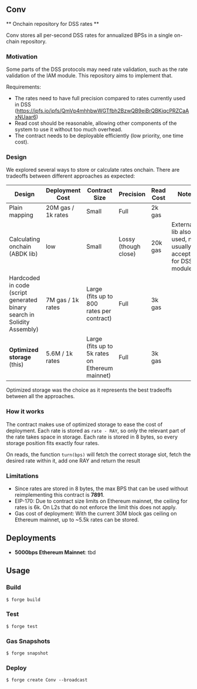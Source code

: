 ## Conv

** Onchain repository for DSS rates **

Conv stores all per-second DSS rates for annualized BPSs in a single on-chain repository.

### Motivation

Some parts of the DSS protocols may need rate validation, such as the rate validation of the IAM module. This repository aims to implement that.

Requirements:
- The rates need to have full precision compared to rates currently used in DSS (https://ipfs.io/ipfs/QmVp4mhhbwWGTfbh2BzwQB9eiBrQBKiqcPRZCaAxNUaar6)
- Read cost should be reasonable, allowing other components of the system to use it without too much overhead.
- The contract needs to be deployable efficiently (low priority, one time cost).

### Design

We explored several ways to store or calculate rates onchain. There are tradeoffs between different approaches as expected:

| Design   | Deployment Cost | Contract Size | Precision | Read Cost | Note |
| -------- | --------------- | ------------- | --------- | --------- | ---- |
| Plain mapping | 20M gas / 1k rates | Small | Full | 2k gas |
| Calculating onchain (ABDK lib) | low | Small | Lossy (though close) | 20k gas | External lib also used, not usually accepted for DSS modules |
| Hardcoded in code (script generated binary search in Solidity Assembly) | 7M gas / 1k rates | Large (fits up to 800 rates per contract) | Full | 3k gas |
| **Optimized storage** (this) | 5.6M / 1k rates | Large (fits up to 5k rates on Ethereum mainnet)| Full | 3k gas

Optimized storage was the choice as it represents the best tradeoffs between all the approaches.

### How it works

The contract makes use of optimized storage to ease the cost of deployment. Each rate is stored as `rate - RAY`, so only the relevant part of the rate takes space in storage. Each rate is stored in 8 bytes, so every storage position fits exactly four rates.

On reads, the function `turn(bps)` will fetch the correct storage slot, fetch the desired rate within it, add one RAY and return the result

### Limitations

- Since rates are stored in 8 bytes, the max BPS that can be used without reimplementing this contract is **7891**.
- EIP-170: Due to contract size limits on Ethereum mainnet, the ceiling for rates is 6k. On L2s that do not enforce the limit this does not apply.
- Gas cost of deployment: With the current 30M block gas ceiling on Ethereum mainnet, up to ~5.5k rates can be stored.

## Deployments

- **5000bps Ethereum Mainnet**: tbd

## Usage

### Build

```shell
$ forge build
```

### Test

```shell
$ forge test
```

### Gas Snapshots

```shell
$ forge snapshot
```

### Deploy

```shell
$ forge create Conv --broadcast
